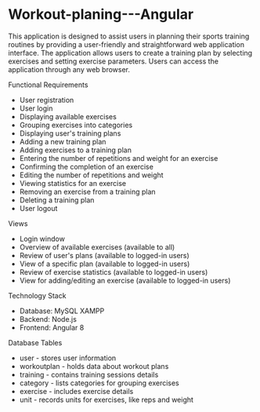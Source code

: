 # Workout-planing---Angular

This application is designed to assist users in planning their sports training routines by providing a user-friendly and straightforward web application interface. The application allows users to create a training plan by selecting exercises and setting exercise parameters. Users can access the application through any web browser.

 Functional Requirements
  - User registration
  - User login
  - Displaying available exercises
  - Grouping exercises into categories
  - Displaying user's training plans
  - Adding a new training plan
  - Adding exercises to a training plan
  - Entering the number of repetitions and weight for an exercise
  - Confirming the completion of an exercise
  - Editing the number of repetitions and weight
  - Viewing statistics for an exercise
  - Removing an exercise from a training plan
  - Deleting a training plan
  - User logout

 Views
  - Login window
  - Overview of available exercises (available to all)
  - Review of user's plans (available to logged-in users)
  - View of a specific plan (available to logged-in users)
  - Review of exercise statistics (available to logged-in users)
  - View for adding/editing an exercise (available to logged-in users)

  Technology Stack
   - Database: MySQL XAMPP
   - Backend: Node.js
   - Frontend: Angular 8
     
  Database Tables
   - user - stores user information
   - workoutplan - holds data about workout plans
   - training - contains training sessions details
   - category - lists categories for grouping exercises
   - exercise - includes exercise details
   - unit - records units for exercises, like reps and weight
